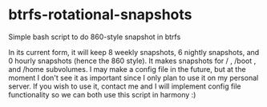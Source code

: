 # btrfs-rotational-snapshots
Simple bash script to do 860-style snapshot in btrfs

In its current form, it will keep 8 weekly snapshots, 6 nightly snapshots, and 
0 hourly snapshots (hence the 860 style). It makes snapshots for / , /boot ,
and /home subvolumes. I may make a config file in the future, but at the moment
I don't see it as important since I only plan to use it on my personal server. If
you wish to use it, contact me and I will implement config file functionality so
we can both use this script in harmony :)
